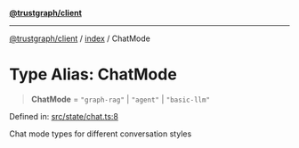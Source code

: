 [**@trustgraph/client**](../../README.md)

***

[@trustgraph/client](../../README.md) / [index](../README.md) / ChatMode

# Type Alias: ChatMode

> **ChatMode** = `"graph-rag"` \| `"agent"` \| `"basic-llm"`

Defined in: [src/state/chat.ts:8](https://github.com/trustgraph-ai/trustgraph-ts-client/blob/4700024d623d01d40c50072d60c021f3b6c60b54/src/state/chat.ts#L8)

Chat mode types for different conversation styles
